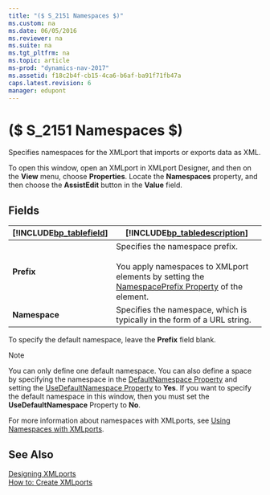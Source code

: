 ```yaml
---
title: "($ S_2151 Namespaces $)"
ms.custom: na
ms.date: 06/05/2016
ms.reviewer: na
ms.suite: na
ms.tgt_pltfrm: na
ms.topic: article
ms-prod: "dynamics-nav-2017"
ms.assetid: f18c2b4f-cb15-4ca6-b6af-ba91f71fb47a
caps.latest.revision: 6
manager: edupont
---
```

# ($ S_2151 Namespaces $)
Specifies namespaces for the XMLport that imports or exports data as XML.  

 To open this window, open an XMLport in XMLport Designer, and then on the **View** menu, choose **Properties**. Locate the **Namespaces** property, and then choose the **AssistEdit** button in the **Value** field.  

## Fields  

|[!INCLUDE[bp_tablefield](../includes/bp_tablefield_md.md)]|[!INCLUDE[bp_tabledescription](../includes/bp_tabledescription_md.md)]|  
|---------------------------------|---------------------------------------|  
|**Prefix**|Specifies the namespace prefix.<br /><br /> You apply namespaces to XMLport elements by setting the [NamespacePrefix Property](../NamespacePrefix-Property.md) of the element.|  
|**Namespace**|Specifies the namespace, which is typically in the form of a URL string.|  

 To specify the default namespace, leave the **Prefix** field blank.  

> [!NOTE]  
>  You can only define one default namespace. You can also define a space by specifying the namespace in the [DefaultNamespace Property](../DefaultNamespace-Property.md) and setting the [UseDefaultNamespace Property](../DefaultNamespace-Property.md) to **Yes**. If you want to specify the default namespace in this window, then you must set the **UseDefaultNamespace** Property to **No**.  

 For more information about namespaces with XMLports, see [Using Namespaces with XMLports](../Using-Namespaces-with-XMLports.md).  

## See Also  
 [Designing XMLports](../Designing-XMLports.md)   
 [How to: Create XMLports](../How-to--Create-XMLports.md)
